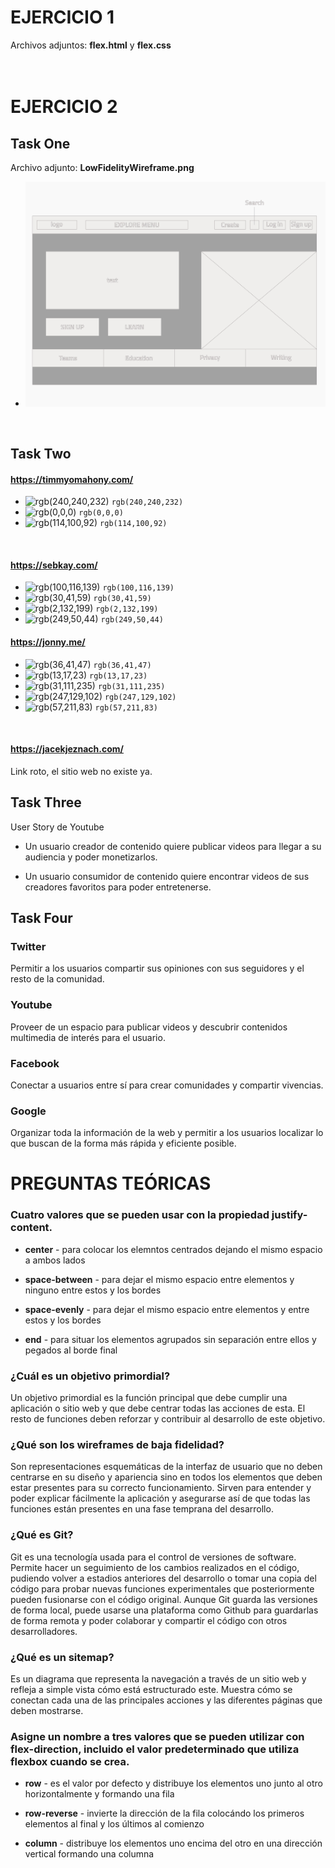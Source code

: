 # EJERCICIO 1
 
Archivos adjuntos: **flex.html** y **flex.css**
</br></br></br>
 
# EJERCICIO 2
 
## Task One

Archivo adjunto: **LowFidelityWireframe.png**
- ![Low-Fidelity Wireframe](https://github.com/JohnHavenward/Devcamp_Checkpoint_02/blob/main/LowFidelityWireframe.png?raw=true)
</br>
 
## Task Two
 
#### https://timmyomahony.com/
 
- ![rgb(240,240,232)](https://placehold.co/15x15/F0F0E8/F0F0E8.png) `rgb(240,240,232)`
- ![rgb(0,0,0)](https://placehold.co/15x15/000000/000000.png) `rgb(0,0,0)`
- ![rgb(114,100,92)](https://placehold.co/15x15/72645C/72645C.png) `rgb(114,100,92)`
</br> 
 
#### https://sebkay.com/
 
- ![rgb(100,116,139)](https://placehold.co/15x15/64748B/64748B.png) `rgb(100,116,139)`
- ![rgb(30,41,59)](https://placehold.co/15x15/1E293B/1E293B.png) `rgb(30,41,59)`
- ![rgb(2,132,199)](https://placehold.co/15x15/0284C7/0284C7.png) `rgb(2,132,199)`
- ![rgb(249,50,44)](https://placehold.co/15x15/F9322C/F9322C.png) `rgb(249,50,44)`
 
#### https://jonny.me/
 
- ![rgb(36,41,47)](https://placehold.co/15x15/24292F/24292F.png) `rgb(36,41,47)`
- ![rgb(13,17,23)](https://placehold.co/15x15/0D1117/0D1117.png) `rgb(13,17,23)`
- ![rgb(31,111,235)](https://placehold.co/15x15/1F6FEB/1F6FEB.png) `rgb(31,111,235)`
- ![rgb(247,129,102)](https://placehold.co/15x15/F78166/F78166.png) `rgb(247,129,102)`
- ![rgb(57,211,83)](https://placehold.co/15x15/39D353/39D353.png) `rgb(57,211,83)`
</br>
 
#### https://jacekjeznach.com/
 
Link roto, el sitio web no existe ya.
</br>

 
## Task Three
 
 User Story de Youtube
 
- Un usuario creador de contenido quiere publicar videos para llegar a su audiencia y poder monetizarlos.
 
- Un usuario consumidor de contenido quiere encontrar videos de sus creadores favoritos para poder entretenerse.
 
 
## Task Four
 
### Twitter

Permitir a los usuarios compartir sus opiniones con sus seguidores y el resto de la comunidad.
</br>


### Youtube

Proveer de un espacio para publicar videos y descubrir contenidos multimedia de interés para el usuario.
</br>

 
### Facebook

Conectar a usuarios entre sí para crear comunidades y compartir vivencias.
</br>

 
### Google

Organizar toda la información de la web y permitir a los usuarios localizar lo que buscan de la forma más rápida y eficiente posible.
</br>

 
# PREGUNTAS TEÓRICAS



### Cuatro valores que se pueden usar con la propiedad justify-content.

- **center** - para colocar los elemntos centrados dejando el mismo espacio a ambos lados 

- **space-between** - para dejar el mismo espacio entre elementos y ninguno entre estos y los bordes

- **space-evenly** - para dejar el mismo espacio entre elementos y entre estos y los bordes

- **end** - para situar los elementos agrupados sin separación entre ellos y pegados al borde final



### ¿Cuál es un objetivo primordial?

Un objetivo primordial es la función principal que debe cumplir una aplicación o sitio web y que debe centrar todas las acciones de esta. El resto de funciones deben reforzar y contribuir al desarrollo de este objetivo.
</br>



### ¿Qué son los wireframes de baja fidelidad?

Son representaciones esquemáticas de la interfaz de usuario que no deben centrarse en su diseño y apariencia sino en todos los elementos que deben  estar presentes para su correcto funcionamiento. Sirven para entender y poder explicar fácilmente la aplicación y asegurarse así de que todas las funciones están presentes en una fase temprana del desarrollo.
</br>



### ¿Qué es Git?

Git es una tecnología usada para el control de versiones de software. Permite hacer un seguimiento de los cambios realizados en el código, pudiendo volver a estadios anteriores del desarrollo o tomar una copia del código para probar nuevas funciones experimentales que posteriormente pueden fusionarse con el código original. Aunque Git guarda las versiones de forma local, puede usarse una plataforma como Github para guardarlas de forma remota y poder colaborar y compartir el código con otros desarrolladores.
</br>



### ¿Qué es un sitemap?

Es un diagrama que representa la navegación a través de un sitio web y refleja a simple vista cómo está estructurado este. Muestra cómo se conectan cada una de las principales acciones y las diferentes páginas que deben mostrarse.
</br>



### Asigne un nombre a tres valores que se pueden utilizar con flex-direction, incluido el valor predeterminado que utiliza flexbox cuando se crea.

- **row** - es el valor por defecto y distribuye los elementos uno junto al otro horizontalmente y formando una fila

- **row-reverse** - invierte la dirección de la fila colocándo los primeros elementos al final y los últimos al comienzo

- **column** - distribuye los elementos uno encima del otro en una dirección vertical formando una columna